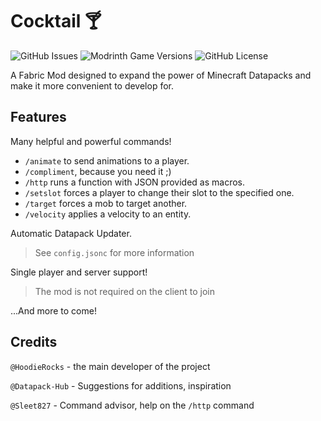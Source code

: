 # Cocktail :cocktail:

![GitHub Issues](https://img.shields.io/github/issues/HoodieRocks/cocktail)
![Modrinth Game Versions](https://img.shields.io/modrinth/game-versions/cocktail-fabric)
![GitHub License](https://img.shields.io/github/license/HoodieRocks/cocktail)

A Fabric Mod designed to expand the power of Minecraft Datapacks and make it more convenient to develop for.

## Features

Many helpful and powerful commands!
- `/animate` to send animations to a player.
- `/compliment`, because you need it ;)
- `/http` runs a function with JSON provided as macros.
- `/setslot` forces a player to change their slot to the specified one.
- `/target` forces a mob to target another.
- `/velocity` applies a velocity to an entity.

Automatic Datapack Updater.
> See `config.jsonc` for more information

Single player and server support!
> The mod is not required on the client to join

...And more to come!

## Credits
`@HoodieRocks` - the main developer of the project

`@Datapack-Hub` - Suggestions for additions, inspiration

`@Sleet827` - Command advisor, help on the `/http` command
